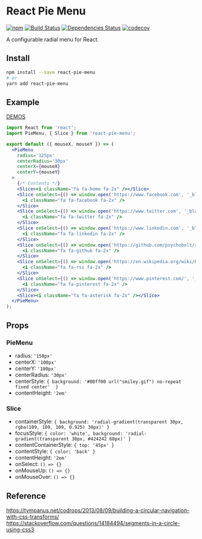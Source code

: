 # React Pie Menu

[![npm](https://img.shields.io/npm/v/react-pie-menu.svg)](https://www.npmjs.com/package/react-pie-menu)
[![Build Status](https://travis-ci.org/psychobolt/react-pie-menu.svg?branch=master)](https://travis-ci.org/psychobolt/react-pie-menu)
[![Dependencies Status](https://david-dm.org/psychobolt/react-pie-menu.svg)](https://david-dm.org/psychobolt/react-pie-menu)
[![codecov](https://codecov.io/gh/psychobolt/react-pie-menu/branch/master/graph/badge.svg)](https://codecov.io/gh/psychobolt/react-pie-menu)

A configurable radial menu for React.

## Install

```sh
npm install --save react-pie-menu
# or
yarn add react-pie-menu
```
## Example

[DEMOS](https://psychobolt.github.io/react-pie-menu/)

```jsx
import React from 'react';
import PieMenu, { Slice } from 'react-pie-menu';

export default ({ mouseX, mouseY }) => (
  <PieMenu 
    radius='125px' 
    centerRadius='30px'
    centerX={mouseX}
    centerY={mouseY}
  >
    {/* Contents */}
    <Slice><i className="fa fa-home fa-2x" /></Slice>
    <Slice onSelect={() => window.open('https://www.facebook.com', '_blank')}>
      <i className="fa fa-facebook fa-2x" />
    </Slice>
    <Slice onSelect={() => window.open('https://www.twitter.com', '_blank')}>
      <i className="fa fa-twitter fa-2x" />
    </Slice>
    <Slice onSelect={() => window.open('https://www.linkedin.com', '_blank')}>
      <i className="fa fa-linkedin fa-2x" />
    </Slice>
    <Slice onSelect={() => window.open('https://github.com/psychobolt/react-pie-menu', '_blank')}>
      <i className="fa fa-github fa-2x" />
    </Slice>
    <Slice onSelect={() => window.open('https://en.wikipedia.org/wiki/RSS', '_blank')}>
      <i className="fa fa-rss fa-2x" />
    </Slice>
    <Slice onSelect={() => window.open('https://www.pinterest.com/', '_blank')}>
      <i className="fa fa-pinterest fa-2x" />
    </Slice>
    <Slice><i className="fa fa-asterisk fa-2x" /></Slice>
  </PieMenu>
);
```

## Props

### PieMenu

- radius: ```'150px'```
- centerX: ```'100px'```
- centerY: ```'100px'```
- centerRadius: ```'30px'```
- centerStyle: ```{ background: '#00ff00 url("smiley.gif") no-repeat fixed center'  }```
- contentHeight: ```'2em'```

### Slice

- containerStyle: ```{ background: 'radial-gradient(transparent 30px, rgba(109, 109, 109, 0.925) 30px)' }```
- focusStyle: ```{ color: 'white', background: 'radial-gradient(transparent 30px, #424242 60px)' }```
- contentContainerStyle: ```{ top: '45px' }```
- contentStyle: ```{ color: 'back' }```
- contentHeight: ```'2em'```
- onSelect: ```() => {}```
- onMouseUp: ```() => {}```
- onMouseOver: ```() => {}```


## Reference

https://tympanus.net/codrops/2013/08/09/building-a-circular-navigation-with-css-transforms/
https://stackoverflow.com/questions/14184494/segments-in-a-circle-using-css3
